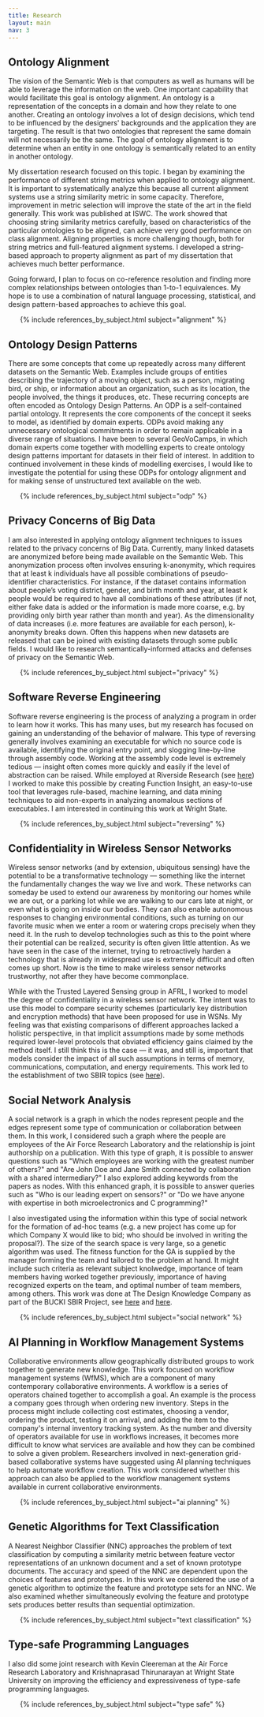 ```yaml
---
title: Research
layout: main
nav: 3
---
```

<a id="alignment"></a>
Ontology Alignment
------------------

The vision of the Semantic Web is that computers as well as humans will be able
to leverage the information on the web. One important capability that would
facilitate this goal is ontology alignment. An ontology is a representation of
the concepts in a domain and how they relate to one another. Creating an
ontology involves a lot of design decisions, which tend to be influenced by the
designers' backgrounds and the application they are targeting. The result is
that two ontologies that represent the same domain will not necessarily be the
same. The goal of ontology alignment is to determine when an entity in one
ontology is semantically related to an entity in another ontology. 

My dissertation research focused on this topic. I began by examining
the performance of different string metrics when applied to ontology alignment.
It is important to systematically analyze this because all current alignment systems
use a string similarity metric in some capacity. Therefore, improvement in
metric selection will improve the state of the art in the field generally. This 
work was published at ISWC. The work showed that choosing string similarity metrics 
carefully, based on characteristics of the particular ontologies to be aligned, can 
achieve very good performance on class alignment. Aligning properties is more 
challenging though, both for string metrics and full-featured alignment systems. I 
developed a string-based approach to property alignment as part of my dissertation 
that achieves much better performance.

Going forward, I plan to focus on co-reference resolution and finding more complex 
relationships between ontologies than 1-to-1 equivalences. My hope is to use a 
combination of natural language processing, statistical, and design pattern-based 
approaches to achieve this goal. 

<ul>
{% include references_by_subject.html subject="alignment" %}
</ul>

<a id="odp"></a>
Ontology Design Patterns
----------------------------

There are some concepts that come up repeatedly across many different datasets 
on the Semantic Web. Examples include groups of entities describing the trajectory 
of a moving object, such as a person, migrating bird, or ship, or information 
about an organization, such as its location, the people involved, the things it 
produces, etc. These recurring concepts are often encoded as Ontology Design 
Patterns. An ODP is a self-contained partial ontology. It represents the core 
components of the concept it seeks to model, as identified by domain experts. 
ODPs avoid making any unnecessary ontological commitments in order to remain 
applicable in a diverse range of situations. I have been to several GeoVoCamps, 
in which domain experts come together with modelling experts to create ontology 
design patterns important for datasets in their field of interest. In addition 
to continued involvement in these kinds of modelling exercises, I would like to 
investigate the potential for using these ODPs for ontology alignment and for making 
sense of unstructured text available on the web. 

<ul>
{% include references_by_subject.html subject="odp" %}
</ul>

<a id="privacy"></a>
Privacy Concerns of Big Data
----------------------------

I am also interested in applying ontology alignment techniques to issues related 
to the privacy concerns of Big Data. Currently, many linked datasets are 
anonymized before being made available on the Semantic Web. This anonymization 
process often involves ensuring k-anonymity, which requires that at least k 
individuals have all possible combinations of pseudo- identifier characteristics. 
For instance, if the dataset contains information about people’s voting district, 
gender, and birth month and year, at least k people would be required to have all 
combinations of these attributes (if not, either fake data is added or the 
information is made more coarse, e.g. by providing only birth year rather than 
month and year). As the dimensionality of data increases (i.e. more features are 
available for each person), k-anonymity breaks down. Often this happens when new 
datasets are released that can be joined with existing datasets through some 
public fields. I would like to research semantically-informed attacks and defenses 
of privacy on the Semantic Web. 

<ul>
{% include references_by_subject.html subject="privacy" %}
</ul>

<a id="reversing"></a>
Software Reverse Engineering
----------------------------

Software reverse engineering is the process of analyzing a program in order to
learn how it works. This has many uses, but my research has focused on gaining
an understanding of the behavior of malware. This type of reversing generally
involves examining an executable for which no source code is available,
identifying the original entry point, and slogging line-by-line through
assembly code. Working at the assembly code level is extremely tedious &mdash;
insight often comes more quickly and easily if the level of abstraction can be
raised. While employed at Riverside Research (see <a
href="work.html#riverside">here</a>) I worked to make this possible by creating
Function Insight, an easy-to-use tool that leverages rule-based, machine
learning, and data mining techniques to aid non-experts in analyzing anomalous
sections of executables. I am interested in continuing this work at Wright State.

<ul>
{% include references_by_subject.html subject="reversing" %}
</ul>

<a id="wsn"></a>
Confidentiality in Wireless Sensor Networks
-------------------------------------------

Wireless sensor networks (and by extension, ubiquitous sensing) have the
potential to be a transformative technology &mdash; something like the internet
the fundamentally changes the way we live and work.  These networks can someday
be used to extend our awareness by monitoring our homes while we are out, or a
parking lot while we are walking to our cars late at night, or even what is
going on inside our bodies.  They can also enable autonomous responses to
changing environmental conditions, such as turning on our favorite music when
we enter a room or watering crops precisely when they need it.  In the rush to
develop technologies such as this to the point where their potential can be
realized, security is often given little attention.  As we have seen in the
case of the internet, trying to retroactively harden a technology that is
already in widespread use is extremely difficult and often comes up short.  Now
is the time to make wireless sensor networks trustworthy, not after they have
become commonplace.

While with the Trusted Layered Sensing group in AFRL, I worked to model the
degree of confidentiality in a wireless sensor network. The intent was to use
this model to compare security schemes (particularly key distribution and
encryption methods) that have been proposed for use in WSNs.  My feeling was
that existing comparisons of different approaches lacked a holistic
perspective, in that implicit assumptions made by some methods required
lower-level protocols that obviated efficiency gains claimed by the method
itself. I still think this is the case &mdash; it was, and still is,
important that models consider the impact of all such assumptions in terms of
memory, communications, computation, and energy requirements. This work led to
the establishment of two SBIR topics (see <a href="work.html#afrl">here</a>).

<a id="sna"></a>
Social Network Analysis
-----------------------

A social network is a graph in which the nodes represent people and the edges
represent some type of communication or collaboration between them. In this
work, I considered such a graph where the people are employees of the Air Force
Research Laboratory and the relationship is joint authorship on a publication.
With this type of graph, it is possible to answer questions such as "Which
employees are working with the greatest number of others?" and "Are John Doe
and Jane Smith connected by collaboration with a shared intermediary?" I also
explored adding keywords from the papers as nodes. With this enhanced graph, it
is possible to answer queries such as "Who is our leading expert on sensors?"
or "Do we have anyone with expertise in both microelectronics and C
programming?"

I also investigated using the information within this type of social 
network for the formation of ad-hoc teams (e.g. a new project has come up for 
which Company X would like to bid; who should be involved in writing the 
proposal?). The size of the search space is very large, so a genetic algorithm 
was used. The fitness function for the GA is supplied by the manager forming 
the team and tailored to the problem at hand. It might include such criteria 
as relevant subject knolwedge, importance of team members having worked 
together previously, importance of having recognized experts on the team, and 
optimal number of team members, among others. This work was done at The Design 
Knowledge Company as part of the BUCKI SBIR Project, see 
<a href="work.html#tdkc">here</a> and <a href="funding.html">here</a>.  

<ul>
{% include references_by_subject.html subject="social network" %}
</ul>

<a id="aiwf"></a>
AI Planning in Workflow Management Systems
------------------------------------------

Collaborative environments allow geographically distributed groups to work
together to generate new knowledge. This work focused on workflow management
systems (WfMS), which are a component of many contemporary collaborative
environments. A workflow is a series of operators chained together to
accomplish a goal. An example is the process a company goes through when
ordering new inventory. Steps in the process might include collecting cost
estimates, choosing a vendor, ordering the product, testing it on arrival,
and adding the item to the company's internal inventory tracking system. As the
number and diversity of operators available for use in workflows increases, it
becomes more difficult to know what services are available and how they can be
combined to solve a given problem. Researchers involved in next-generation
grid-based collaborative systems have suggested using AI planning techniques to
help automate workflow creation. This work considered whether this approach can
also be applied to the workflow management systems available in current
collaborative environments.

<ul>
{% include references_by_subject.html subject="ai planning" %}
</ul>

<a id="thesis"></a>
Genetic Algorithms for Text Classification
------------------------------------------

A Nearest Neighbor Classifier (NNC) approaches the problem of text
classification by computing a similarity metric between feature vector
representations of an unknown document and a set of known prototype documents.
The accuracy and speed of the NNC are dependent upon the choices of features
and prototypes. In this work we considered the use of a genetic algorithm to
optimize the feature and prototype sets for an NNC. We also examined whether
simultaneously evolving the feature and prototype sets produces better results
than sequential optimization.

<ul>
{% include references_by_subject.html subject="text classification" %}
</ul>

<a id="programming"></a>
Type-safe Programming Languages
-------------------------------

I also did some joint research with Kevin Cleereman at the Air Force Research
Laboratory and Krishnaprasad Thirunarayan at Wright State University on
improving the efficiency and expressiveness of type-safe programming languages.

<ul>
{% include references_by_subject.html subject="type safe" %}
</ul>
